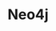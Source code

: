 ---
title: Neo4j
categories:
  - nosql-database
  - vector-database
officialPartner:
  name: neo4j
  url: https://neo4j.com
docs:
  - id: java
    url: https://java.testcontainers.org/modules/databases/neo4j/
    maintainer: official
    example: |
      ```java
      var neo4j = new Neo4jContainer<>(DockerImageName.parse("neo4j:4.4"));
      neo4j.start();
      ```
    installation: |
      ```xml
      <dependency>
          <groupId>org.testcontainers</groupId>
          <artifactId>neo4j</artifactId>
          <version>1.19.8</version>
          <scope>test</scope>
      </dependency>
      ```
  - id: go
    url: https://golang.testcontainers.org/modules/neo4j/
    maintainer: core
    example: |
      ```go
      neo4jContainer, err := neo4j.Run(ctx,
        "neo4j:4.4",
        neo4j.WithAdminPassword("letmein!"),
        neo4j.WithLabsPlugin(neo4j.Apoc),
      )
      ```
    installation: |
      ```bash
      go get github.com/testcontainers/testcontainers-go/modules/neo4j
      ```
  - id: dotnet
    url: https://www.nuget.org/packages/Testcontainers.Neo4j
    maintainer: core
    example: |
      ```csharp
      var neo4jContainer = new Neo4jBuilder()
        .WithImage("neo4j:5.4")
        .Build();
      await neo4jContainer.StartAsync();
      ```
    installation: |
      ```bash
      dotnet add package Testcontainers.Neo4j --version 3.9.0
      ```
  - id: nodejs
    url: https://node.testcontainers.org/modules/neo4j/
    maintainer: core
    example: |
      ```javascript
      const container = await new Neo4jContainer().start();
      ```
    installation: |
      ```bash
      npm install @testcontainers/neo4j --save-dev
      ```
description: |
  Neo4j is a highly scalable open source graph database management system.
---